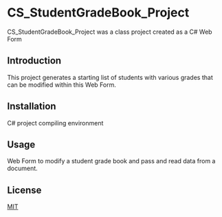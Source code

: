 # CS_StudentGradeBook_Project

CS_StudentGradeBook_Project was a class project created as a C# Web Form

## Introduction

This project generates a starting list of students with various grades that can be modified within this Web Form.

## Installation

C# project compiling environment

## Usage

Web Form to modify a student grade book and pass and read data from a document.

## License
[MIT](https://choosealicense.com/licenses/mit/)
